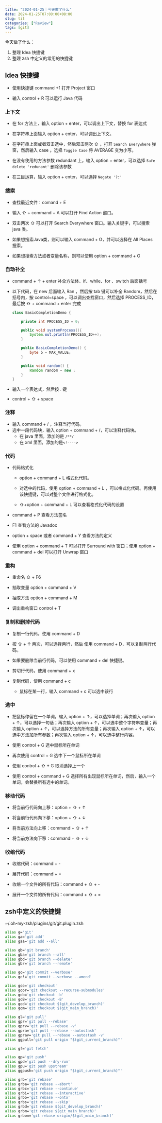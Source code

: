 ```yaml
---
title: "2024-01-25｜今天做了什么"
date: 2024-01-25T07:00:00+08:00
slug: til
categories: ["Review"]
tags: [git]
---
```




今天做了什么：

1. 整理 Idea 快捷键
1. 整理 zsh 中定义的常用的快捷键

## Idea 快捷键

- 使用快捷键 command +1 打开 Project 窗口

- 输入 control + R 可以运行 Java 代码



### 上下文

- 在 for 方法上，输入 option + enter，可以调出上下文，替换 for 表达式

- 在字符串上面输入 option + enter，可以调出上下文。

- 在字符串上面或者双击选中，然后双击两次 ⇧ ，打开 `Search Everywhere` 弹窗，然后输入 case ，选择 `Toggle Case` 将 AVERAGE 变为小写。

- 在没有使用的方法参数 redundant 上，输入 option + enter，可以选择 `Safe delete 'redunant'` 删除该参数

- 在三目运算，输入 option + enter，可以选择 `Negate '?:'`



### 搜索 

- 查找最近文件：comand + E

- 输入 ⇧ + command + A 可以打开 Find Action 窗口。

- 双击两次 ⇧ 可以打开 Search Everywhere 窗口。输入关键字，可以搜索 java 类。

- 如果想搜索Java类，则可以输入 command + O，并可以选择在 All Places 搜索。

- 如果想搜索方法或者变量名称，则可以使用 option + command + O



### 自动补全

- command + ↑ + enter 补全方法体、if、while、for 、switch 后面括号

- 以下代码，在 new 后面输入 Ran ，然后按 tab 键可以补全 Random，然后在括号内，按 control+space ，可以调出查找窗口，然后选择 PROCESS_ID，最后按 ⇧ + command + enter 完成

  ```java
  class BasicCompletionDemo {
  
      private int PROCESS_ID = 0;
  
      public void systemProcess(){
          System.out.println(PROCESS_ID++);
      }
  
      public BasicCompletionDemo() {
          byte b = MAX_VALUE;
      }
  
      public void random() {
          Random random = new ;
      }
  }
  ```

- 输入一个表达式，然后按 . 键

- control + ⇧ + space

### 注释

- 输入 command + / ，注释当行代码。
- 选中一段代码块，输入 option + command + /，可以注释代码块。
  - 在 java 里面，添加的是 `/**/`
  - 在 xml 里面，添加的是`<!---->`

### 代码

- 代码格式化

  - option + command + L 格式化代码。

  - 对选中的代码，使用 option + command + L ，可以格式化代码。再使用该快捷键，可以对整个文件进行格式化。

  - ⇧+option + command + L 可以查看格式化代码的设置

- command + P 查看方法签名

- F1 查看方法的 Javadoc

- option + space 或者 command + Y 查看方法的定义

- 使用 option + command + T 可以打开 Surround with 窗口；使用 option + command + del 可以打开 Unwrap 窗口

  

### 重构

- 重命名 ⇧ + F6

- 抽取变量 option + command + V

- 抽取方法 option + command + M

- 调出重构窗口 control + T 



### 复制和删掉代码

- 复制一行代码，使用 command + D

- 按 ⇧ + ↑ 两次，可以选择两行，然后 使用 command + D，可以复制两行代码。

- 如果要删除当前行代码，可以使用 command + del 快捷键。
- 剪切行代码，使用 command + x
- 复制代码，使用 command + c 
  - 鼠标在某一行，输入 command + c 可以选中该行

### 选中

- 把鼠标停留在一个单词，输入 option + ↑，可以选择单词；再次输入 option + ↑，可以选择一句话；再次输入 option + ↑，可以选中整个字符串变量；再次输入 option + ↑，可以选择方法的所有变量；再次输入 option + ↑，可以选中方法加所有参数；再次输入 option + ↑，可以选中整行内容。

- 使用 control + G 选中鼠标所在单词

- 再次使用  control + G 选中下一个鼠标所在单词

- 使用 control + ⇧ + G 取消选择上一个

- 使用 control + command + G 选择所有出现鼠标所在单词，然后，输入一个单词，会替换所有选中的单词。

### 移动代码

- 将当前行代码向上移：option + ⇧ + ↑

- 将当前行代码向下移：option + ⇧ + ↓

- 将当前方法向上移：command + ⇧ + ↑

- 将当前方法向下移：command + ⇧ + ↓

### 收缩代码

- 收缩代码：command + -

- 展开代码：command + =

- 收缩一个文件的所有代码：command + ⇧ + -
- 展开一个文件的所有代码：command + ⇧ + =





## zsh中定义的快捷键

~/.oh-my-zsh/plugins/git/git.plugin.zsh

```bash
alias g='git'
alias ga='git add'
alias gaa='git add --all'

alias gb='git branch'
alias gba='git branch --all'
alias gbd='git branch --delete'
alias gbr='git branch --remote'

alias gc='git commit --verbose'
alias gc!='git commit --verbose --amend'

alias gco='git checkout'
alias gcor='git checkout --recurse-submodules'
alias gcb='git checkout -b'
alias gcB='git checkout -B'
alias gcd='git checkout $(git_develop_branch)'
alias gcm='git checkout $(git_main_branch)'

alias gl='git pull'
alias gpr='git pull --rebase'
alias gprv='git pull --rebase -v'
alias gpra='git pull --rebase --autostash'
alias gprav='git pull --rebase --autostash -v'
alias ggpull='git pull origin "$(git_current_branch)"'

alias gf='git fetch'

alias gp='git push'
alias gpd='git push --dry-run'
alias gpu='git push upstream'
alias ggpush='git push origin "$(git_current_branch)"'

alias grb='git rebase'
alias grba='git rebase --abort'
alias grbc='git rebase --continue'
alias grbi='git rebase --interactive'
alias grbo='git rebase --onto'
alias grbs='git rebase --skip'
alias grbd='git rebase $(git_develop_branch)'
alias grbm='git rebase $(git_main_branch)'
alias grbom='git rebase origin/$(git_main_branch)'
```




